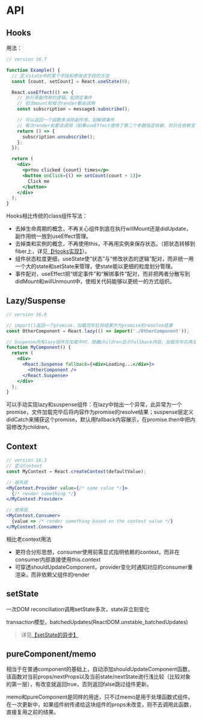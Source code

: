 # API

## Hooks

用法：

```jsx
// version 16.7

function Example() {
  // 定义state中的某个字段和修改该字段的方法
  const [count, setCount] = React.useState(0);

  React.useEffect(() => {
    // 执行带副作用的逻辑，如绑定事件
    // 初次mount和每次render都会调用
    const subscription = message$.subscribe();

    // 可以返回一个函数来消除副作用，如解绑事件    
    // 每次render前都会调用（如果useEffect使用了第二个参数指定依赖，则只在依赖变化时调用），来消除上个副作用，当然在卸载时也会调用
    return () => {
      subscription.unsubscribe();
    };
  });

  return (
    <div>
      <p>You clicked {count} times</p>
      <button onClick={() => setCount(count + 1)}>
        Click me
      </button>
    </div>
  );
}
```

Hooks相比传统的class组件写法：


- 去掉生命周期的概念，不再关心组件到底在执行willMount还是didUpdate，副作用统一放到useEffect管理。
- 去掉类和实例的概念，不再使用this，不再用实例来保存状态。（把状态转移到fiber上，详见[【Hooks实现】](/react/principle.html#hooks实现)）。
- 组件状态粒度更细，useState使“状态”与“修改状态的逻辑”配对，而非统一用一个大的state和setState来管理，使state能以更细的粒度划分管理。
- 事件配对，useEffect把“绑定事件”和“解绑事件”配对，而非把两者分散写到didMount和willUnmount中，使相关代码能够以更统一的方式组织。


## Lazy/Suspense

```jsx
// version 16.6

// import()返回一个promise，加载完毕后将结果作为promise的resolve结果
const OtherComponent = React.lazy(() => import('./OtherComponent'));

// Suspense内有lazy组件在加载中时，隐藏children显示fallback内容，加载完毕后再显示children
function MyComponent() {
  return (
    <div>
      <React.Suspense fallback={<div>Loading...</div>}>
        <OtherComponent />
      </React.Suspense>
    </div>
  );
}
```

可以手动实现lazy和suspense组件：在lazy中抛出一个异常，此异常为一个promise，文件加载完毕后将内容作为promise的resolve结果；suspense层定义didCatch来捕获这个promise，默认用fallback内容展示，在promise.then中把内容修改为children。

## Context

```jsx
// version 16.3
// 定义Context
const MyContext = React.createContext(defaultValue);

// 祖先层
<MyContext.Provider value={/* some value */}>
  {/* render something */}
</MyContext.Provider>

// 使用层
<MyContext.Consumer>
  {value => /* render something based on the context value */}
</MyContext.Consumer>
```

相比老context用法

- 更符合分形思想，consumer使用前需显式指明依赖的context，而非在consumer内部直接使用this.context
- 可穿透shouldUpdateComponent，provider变化时通知对应的consumer重渲染，而非依赖父组件的render


## setState

一次DOM reconciliation调用setState多次，state非立刻变化

transaction模型，batchedUpdates(ReactDOM.unstable_batchedUpdates)

> 详见[【setState的异步】](/react/principle.html#setstate的异步)

## pureComponent/memo

相当于在普通component的基础上，自动添加shouldUpdateComponent函数，该函数对当前props/nextProps以及当前state/nextState进行浅比较（比较对象的第一层），有改变就返回true，否则返回false跳过组件更新。

memo和pureComponent是同样的用途，只不过memo是用于处理函数式组件。在一次更新中，如果组件树传递给这块组件的props未改变，则不去调用此函数，直接复用之前的结果。